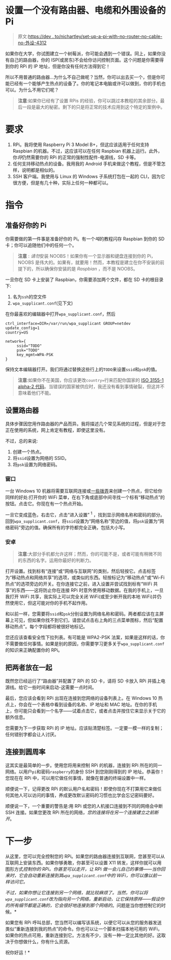 # 设置一个没有路由器、电缆和外围设备的 Pi

> 原文:[https://dev . to/nichartley/set-up-a-pi-with-no-router-no-cable-no-外设-4312](https://dev.to/nichartley/set-up-a-pi-with-no-router-no-cable-and-no-peripherals-4312)

如果你在大学，你试图建立一个树莓派，你可能会遇到一个错误。同上，如果你没有自己的路由器，你的 ISP(或房东)不会给你访问控制页面。这个问题是你需要得到你的 RPi 的 IP 地址，但是你没有任何方法得到它！

所以不用普通的路由器...为什么不自己做呢？当然，你可以出去买一个，但是你可能已经有一个能够产生热点的设备了。你的笔记本电脑或许可以做到，你的手机也可以。为什么不用它们呢？

> **注意**:如果你已经有了设置 RPis 的经验，你可以跳过本教程的其余部分。最后一段是最大的秘密。剩下的只是将正常的技术应用到这个特定的案例中。

# [](#requires)要求

1.  RPi。我将使用 Raspberry Pi 3 Model B+，但这应该适用于任何支持 Raspbian 的机器。不过，这应该可以在任何 Raspbian 机器上运行。此外，你*将*仍然需要你的 RPi 的正常的强制性配件-电源线，SD 卡等。
2.  任何支持移动热点的设备。我用我的 Android 手机来做这个教程，但是不管怎样，说明都是相似的。
3.  SSH 客户端。我使用与 Linux 的 Windows 子系统打包在一起的 CLI，因为它很方便，但是有几十种，实际上任何一种都可以。

# [](#instructions)指令

## 准备好你的 Pi

你需要做的第一件事是准备好你的 Pi。有一个*吨*的教程闪存 Raspbian 到你的 SD 卡；你可以追随他们中的任何一个。

> **注意** : *请勿*安装 NOOBS！如果你有一个显示器和键盘连接到你的 Pi，NOOBS 是伟大的。如果有，就要用！然而，本教程是建立在你不安装的前提下的，所以确保你安装的是 *Raspbian* ，而不是 NOOBS。

一旦你在 SD 卡上安装了 Raspbian，你需要添加两个文件，都在 SD 卡的根目录下:

1.  名为`ssh`的空文件
2.  `wpa_supplicant.conf`(见下文)

在你最喜欢的编辑器中打开`wpa_supplicant.conf`，然后

```
ctrl_interface=DIR=/var/run/wpa_supplicant GROUP=netdev
update_config=1
country=US

network={
     ssid="TODO"
     psk="TODO"
     key_mgmt=WPA-PSK
} 
```

保持文本编辑器打开。我们将通过替换这些行上的`TODO`来设置`ssid`和`psk`的值。

> **注意**:如果你不在美国，你应该更改`country=`行来匹配你国家的 [ISO 3155-1 alpha-2 代码](https://en.wikipedia.org/wiki/ISO_3166-1_alpha-2#Officially_assigned_code_elements)。当错误的国家被供应时，我还没有看到事情破裂，但这并不意味着他们不能。

## [](#setting-up-your-router)设置路由器

具体步骤因您用作路由器的产品而异。我将描述几个常见系统的过程，但是对于您正在使用的系统，网上肯定有教程，即使这里没有。

不过，总的来说:

1.  创建一个热点。
2.  将`ssid`设置为网络的 SSID。
3.  将`psk`设置为网络密码。

### [](#windows)窗口

一台 Windows 10 机器将需要互联网连接或[一些拨弄](https://superuser.com/a/1229057/394502)来创建一个热点，但它给你同样的好处:打开你的 WiFi 菜单，在右下角或底部中间寻找一个标有“移动热点”的按钮。点击它。你现在有一个热点开始。

一旦它变成蓝色，右击它，点击“进入设置” <sup>1</sup> ，找到显示网络名称和密码的部分。回到`wpa_supplicant.conf`，将`ssid`设置为“网络名称”旁边的值，将`psk`设置为“网络密码”旁边的值。确保所有的字符都完全正确，包括大小写。

### [](#android)安卓

> **注意**:大部分手机都允许这样；然而，你的可能不是，或者可能有稍微不同的东西的名字。运用你最好的判断力。

打开设置。找到标有“连接”或“网络与互联网”的类别，然后轻按它。点击标签为“移动热点和网络共享”的选项，或类似的东西。轻按标记为“移动热点”或“Wi-Fi 热点”的选项旁边的开关。在你连接它之前，进入设置并尝试找到标有“WiFi 共享”的东西——这将防止你在连接 RPi 时意外使用移动数据。在我的手机上，一旦我打开 WiFi 共享，我实际上可以完全关闭 WiFi(或至少断开我的本地 WiFi)并仍然使用它，但这可能对你的手机不起作用。

和以前一样，您需要将`ssid`和`psk`分别设置为网络名称和密码。两者都应该在主屏幕上可见，但如果你找不到它们，请尝试点击右上角的三点菜单图标，然后“配置移动热点”。每个字段都将被很好地标记。

您还应该查看安全性下拉列表。有可能是 WPA2-PSK 法案，如果是这样的话，你不需要做任何事情。如果是别的原因，你需要学习更多关于`wpa_supplicant.conf`的知识来正确配置你的 RPi。

## [](#putting-the-two-together)把两者放在一起

既然您已经运行了“路由器”并配置了 RPi 的 SD 卡，请将 SD 卡放入 RPi 并插上电源线。给它一些时间来启动-这需要一点时间。

最后，您应该会看到 RPi 出现在连接到您网络的设备列表上。在 Windows 10 热点上，你会在一个表格中看到设备的名称、IP 地址和 MAC 地址。在你的手机上，你可能只会看到一个名字——试着点击它，或者点击并按住它来显示关于它的额外信息。

您需要为下一步获取 RPi 的 IP 地址。应该贴清楚标签。一定要一模一样的复制；任何错别字都会让人讨厌。

## [](#connecting-to-the-pi)连接到圆周率

这其实是最简单的一步。使用您将用来控制 RPi 的机器，连接到 RPi 所在的同一网络。以用户`pi`和密码`raspberry`的身份 SSH 到您刚刚得到的 IP 地址。恭喜你！您现在在 RPi 中，可以用它做任何事情，就像在普通的终端设置中一样。

顺便说一下，记得更改 RPi 的默认用户名和密码！即使你现在不打算用它来做任何其他人可以访问的事情，养成更改默认密码的习惯也比学会忘记密码要好。

顺便说一下，一个重要的警告是:用 RPi 或您的人机接口连接到不同的网络会中断 SSH 连接。如果您更改 RPi 所在的网络，*您的连接将在另一个连接建立之前断开*。

# [](#next-steps)下一步

从这里，您可以完全控制您的 RPi。如果您的路由器连接到互联网，您甚至可以从互联网上安装东西。如果你够勇敢，你甚至可以设置 X11 转发，这样你就可以用图形方式*控制你的 RPi。你甚至可以走开，让 RPi 做一会儿自己的事情——当你回来时，它会自动重新连接到其`wpa_supplicant.conf`中的 WiFi，你可以像以前一样访问它。*

 *不过，如果你想让它连接到另一个网络，就比较麻烦了。当然，你可以将`wpa_supplicant.conf`改为指向另一个网络，重新启动，让它保持原样——假设你的所有细节都是正确的，它会很好地连接到那个网络的*。问题是当你想控制它的时候。*

如果您有 RPi 呼叫总部，您当然可以编写该系统，以便它可以从您的服务器发送类似“重新连接到我的热点”的命令。你也可以让一个脚本扫描本地可用的 WiFi，如果你的热点可用，重新连接到它。方法有不少，没有一种一定比其他的好。这取决于你想做什么，你有什么资源。

祝你好运！*